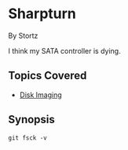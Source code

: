 # Sharpturn
By Stortz

I think my SATA controller is dying.

## Topics Covered

- [Disk Imaging](/forensics/what-is-disk-imaging/)

## Synopsis

`git fsck -v`
